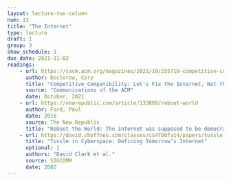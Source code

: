 ```yaml
---
layout: lecture-two-column
num: 13
title: "The Internet"
type: lecture
draft: 1
group: 3
show_schedule: 1
due_date: 2021-11-02
readings:
    - url: https://cacm.acm.org/magazines/2021/10/255710-competitive-compatibility/fulltext
      author: Doctorow, Cory
      title: "Competitive Compatibility: Let's Fix the Internet, Not the Tech Giants"
      source: "Communications of the ACM"
      date: October, 2021
    - url: https://newrepublic.com/article/133889/reboot-world
      author: Ford, Paul
      date: 2016
      source: The New Republic
      title: "Reboot the World: The internet was supposed to be democratic and open to all. Then Facebook and the NSA got their hands on it. Is it too late to reclaim our digital future?"
    - url: https://david.choffnes.com/classes/cs4700fa14/papers/tussle.pdf
      title: "Tussle in Cyberspace: Defining Tomorrow’s Internet"
      optional: 1
      authors: "David Clark et al." 
      source: SIGCOMM
      date: 2002
---
```


